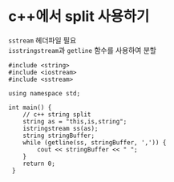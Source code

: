 # c++에서 split 사용하기

`sstream` 헤더파일 필요  
`isstringstream`과 `getline` 함수를 사용하여 분할

    #include <string>
    #include <iostream>
    #include <sstream>
        
    using namespace std;

    int main() {
        // c++ string split
        string as = "this,is,string";
        istringstream ss(as);
        string stringBuffer;
        while (getline(ss, stringBuffer, ',')) {
            cout << stringBuffer << " ";
        }
        return 0;
     }
